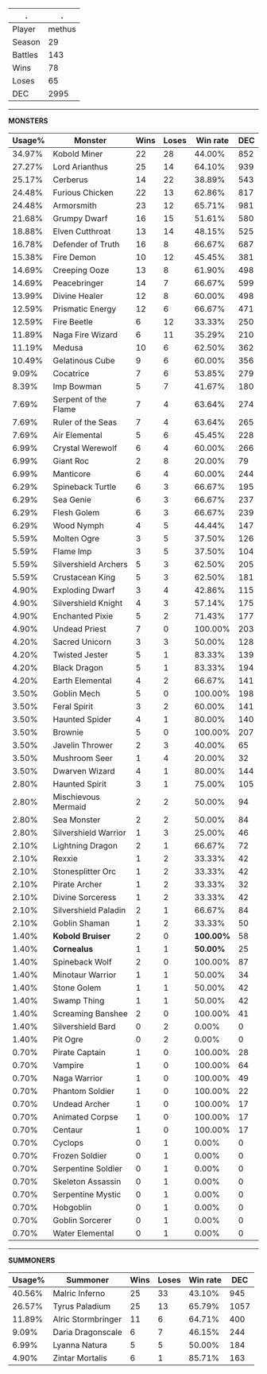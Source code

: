 .|.
|-|-
Player|methus
Season|29
Battles|143
Wins|78
Loses|65
DEC|2995

---
**MONSTERS**

Usage%|Monster|Wins|Loses|Win rate|DEC|
-|-|-|-|-|-|
34.97%|Kobold Miner|22|28|44.00%|852|
27.27%|Lord Arianthus|25|14|64.10%|939|
25.17%|Cerberus|14|22|38.89%|543|
24.48%|Furious Chicken|22|13|62.86%|817|
24.48%|Armorsmith|23|12|65.71%|981|
21.68%|Grumpy Dwarf|16|15|51.61%|580|
18.88%|Elven Cutthroat|13|14|48.15%|525|
16.78%|Defender of Truth|16|8|66.67%|687|
15.38%|Fire Demon|10|12|45.45%|381|
14.69%|Creeping Ooze|13|8|61.90%|498|
14.69%|Peacebringer|14|7|66.67%|599|
13.99%|Divine Healer|12|8|60.00%|498|
12.59%|Prismatic Energy|12|6|66.67%|471|
12.59%|Fire Beetle|6|12|33.33%|250|
11.89%|Naga Fire Wizard|6|11|35.29%|210|
11.19%|Medusa|10|6|62.50%|362|
10.49%|Gelatinous Cube|9|6|60.00%|356|
9.09%|Cocatrice|7|6|53.85%|279|
8.39%|Imp Bowman|5|7|41.67%|180|
7.69%|Serpent of the Flame|7|4|63.64%|274|
7.69%|Ruler of the Seas|7|4|63.64%|265|
7.69%|Air Elemental|5|6|45.45%|228|
6.99%|Crystal Werewolf|6|4|60.00%|266|
6.99%|Giant Roc|2|8|20.00%|79|
6.99%|Manticore|6|4|60.00%|244|
6.29%|Spineback Turtle|6|3|66.67%|195|
6.29%|Sea Genie|6|3|66.67%|237|
6.29%|Flesh Golem|6|3|66.67%|239|
6.29%|Wood Nymph|4|5|44.44%|147|
5.59%|Molten Ogre|3|5|37.50%|126|
5.59%|Flame Imp|3|5|37.50%|104|
5.59%|Silvershield Archers|5|3|62.50%|205|
5.59%|Crustacean King|5|3|62.50%|181|
4.90%|Exploding Dwarf|3|4|42.86%|115|
4.90%|Silvershield Knight|4|3|57.14%|175|
4.90%|Enchanted Pixie|5|2|71.43%|177|
4.90%|Undead Priest|7|0|100.00%|203|
4.20%|Sacred Unicorn|3|3|50.00%|128|
4.20%|Twisted Jester|5|1|83.33%|139|
4.20%|Black Dragon|5|1|83.33%|194|
4.20%|Earth Elemental|4|2|66.67%|141|
3.50%|Goblin Mech|5|0|100.00%|198|
3.50%|Feral Spirit|3|2|60.00%|141|
3.50%|Haunted Spider|4|1|80.00%|140|
3.50%|Brownie|5|0|100.00%|207|
3.50%|Javelin Thrower|2|3|40.00%|65|
3.50%|Mushroom Seer|1|4|20.00%|32|
3.50%|Dwarven Wizard|4|1|80.00%|144|
2.80%|Haunted Spirit|3|1|75.00%|105|
2.80%|Mischievous Mermaid|2|2|50.00%|94|
2.80%|Sea Monster|2|2|50.00%|84|
2.80%|Silvershield Warrior|1|3|25.00%|46|
2.10%|Lightning Dragon|2|1|66.67%|72|
2.10%|Rexxie|1|2|33.33%|42|
2.10%|Stonesplitter Orc|1|2|33.33%|42|
2.10%|Pirate Archer|1|2|33.33%|32|
2.10%|Divine Sorceress|1|2|33.33%|42|
2.10%|Silvershield Paladin|2|1|66.67%|84|
2.10%|Goblin Shaman|1|2|33.33%|50|
1.40%|**Kobold Bruiser**|2|0|**100.00%**|58|
1.40%|**Cornealus**|1|1|**50.00%**|25|
1.40%|Spineback Wolf|2|0|100.00%|87|
1.40%|Minotaur Warrior|1|1|50.00%|34|
1.40%|Stone Golem|1|1|50.00%|42|
1.40%|Swamp Thing|1|1|50.00%|42|
1.40%|Screaming Banshee|2|0|100.00%|41|
1.40%|Silvershield Bard|0|2|0.00%|0|
1.40%|Pit Ogre|0|2|0.00%|0|
0.70%|Pirate Captain|1|0|100.00%|28|
0.70%|Vampire|1|0|100.00%|64|
0.70%|Naga Warrior|1|0|100.00%|49|
0.70%|Phantom Soldier|1|0|100.00%|22|
0.70%|Undead Archer|1|0|100.00%|17|
0.70%|Animated Corpse|1|0|100.00%|17|
0.70%|Centaur|1|0|100.00%|17|
0.70%|Cyclops|0|1|0.00%|0|
0.70%|Frozen Soldier|0|1|0.00%|0|
0.70%|Serpentine Soldier|0|1|0.00%|0|
0.70%|Skeleton Assassin|0|1|0.00%|0|
0.70%|Serpentine Mystic|0|1|0.00%|0|
0.70%|Hobgoblin|0|1|0.00%|0|
0.70%|Goblin Sorcerer|0|1|0.00%|0|
0.70%|Water Elemental|0|1|0.00%|0|

---
**SUMMONERS**

Usage%|Summoner|Wins|Loses|Win rate|DEC|
-|-|-|-|-|-|
40.56%|Malric Inferno|25|33|43.10%|945|
26.57%|Tyrus Paladium|25|13|65.79%|1057|
11.89%|Alric Stormbringer|11|6|64.71%|400|
9.09%|Daria Dragonscale|6|7|46.15%|244|
6.99%|Lyanna Natura|5|5|50.00%|184|
4.90%|Zintar Mortalis|6|1|85.71%|163|
